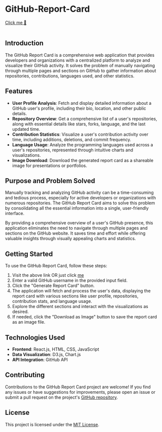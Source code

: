 # GitHub-Report-Card
<a href="https://saurabh209.github.io/GitHub-Report-Card/">Click me 🥹</a><br><br>

## Introduction

The GitHub Report Card is a comprehensive web application that provides developers and organizations with a centralized platform to analyze and visualize their GitHub activity. It solves the problem of manually navigating through multiple pages and sections on GitHub to gather information about repositories, contributions, languages used, and other statistics.

## Features

- **User Profile Analysis**: Fetch and display detailed information about a GitHub user's profile, including their bio, location, and other public details.
- **Repository Overview**: Get a comprehensive list of a user's repositories, along with essential details like stars, forks, language, and the last updated time.
- **Contribution Statistics**: Visualize a user's contribution activity over time, including additions, deletions, and commit frequency.
- **Language Usage**: Analyze the programming languages used across a user's repositories, represented through intuitive charts and visualizations.
- **Image Download**: Download the generated report card as a shareable image for presentations or portfolios.

## Purpose and Problem Solved

Manually tracking and analyzing GitHub activity can be a time-consuming and tedious process, especially for active developers or organizations with numerous repositories. The GitHub Report Card aims to solve this problem by consolidating all the essential information into a single, user-friendly interface.

By providing a comprehensive overview of a user's GitHub presence, this application eliminates the need to navigate through multiple pages and sections on the GitHub website. It saves time and effort while offering valuable insights through visually appealing charts and statistics.

## Getting Started

To use the GitHub Report Card, follow these steps:

1. Visit the above link OR just click <a href="https://saurabh209.github.io/GitHub-Report-Card/">me</a>
2. Enter a valid GitHub username in the provided input field.
3. Click the "Generate Report Card" button.
4. The application will fetch and process the user's data, displaying the report card with various sections like user profile, repositories, contribution stats, and language usage.
5. Explore the different sections and interact with the visualizations as desired.
6. If needed, click the "Download as Image" button to save the report card as an image file.

## Technologies Used

- **Frontend**: React.js, HTML, CSS, JavaScript
- **Data Visualization**: D3.js, Chart.js
- **API Integration**: GitHub API

## Contributing

Contributions to the GitHub Report Card project are welcome! If you find any issues or have suggestions for improvements, please open an issue or submit a pull request on the project's [GitHub repository](https://github.com/Saurabh209/github-report-card).

## License

This project is licensed under the [MIT License](https://opensource.org/licenses/MIT).

